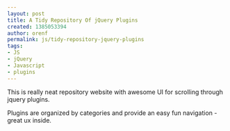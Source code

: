 ```yaml
---
layout: post
title: A Tidy Repository Of jQuery Plugins
created: 1385053394
author: orenf
permalink: js/tidy-repository-jquery-plugins
tags:
- JS
- jQuery
- Javascript
- plugins
---
```

<p>This is really neat repository website with awesome UI for scrolling through jquery plugins.</p>

<p>Plugins are organized by categories and provide an easy fun navigation - great ux inside.</p>

